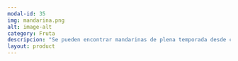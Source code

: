 ```yaml
---
modal-id: 35
img: mandarina.png
alt: image-alt
category: Fruta
descripcion: "Se pueden encontrar mandarinas de plena temporada desde comienzos de otoño hasta el mes de marzo. Para elegir las piezas más jugosas se debe tener en cuenta su peso respecto a su tamaño, y la mejor señal de calidad no es tanto el aspecto de su cáscara como su olor, más intenso cuanto más madura está la fruta. Aunque aporta menos cantidad de vitamina C que otros cítricos, es una excelente fuente de esta sustancia, que favorece la formación de anticuerpos y estimula la acción antiinfecciosa."
layout: product
---
```

